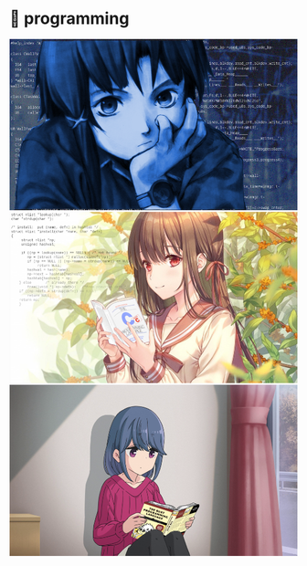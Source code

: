 # 📁 programming

<img src="1748104514087625.png" alt="" height="300"/>
<img src="c-girl.png" alt="" height="300"/>
<img src="rust-girl.png" alt="" height="300"/>
